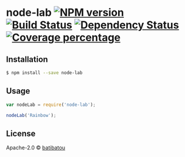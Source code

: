 # node-lab [![NPM version][npm-image]][npm-url] [![Build Status][travis-image]][travis-url] [![Dependency Status][daviddm-image]][daviddm-url] [![Coverage percentage][coveralls-image]][coveralls-url]
> 

## Installation

```sh
$ npm install --save node-lab
```

## Usage

```js
var nodeLab = require('node-lab');

nodeLab('Rainbow');
```
## License

Apache-2.0 © [batibatou]()


[npm-image]: https://badge.fury.io/js/node-lab.svg
[npm-url]: https://npmjs.org/package/node-lab
[travis-image]: https://travis-ci.org/batibatou/node-lab.svg?branch=master
[travis-url]: https://travis-ci.org/batibatou/node-lab
[daviddm-image]: https://david-dm.org/batibatou/node-lab.svg?theme=shields.io
[daviddm-url]: https://david-dm.org/batibatou/node-lab
[coveralls-image]: https://coveralls.io/repos/batibatou/node-lab/badge.svg
[coveralls-url]: https://coveralls.io/r/batibatou/node-lab
